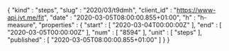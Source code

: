 {
  "kind" : "steps",
  "slug" : "2020/03/t9dmh",
  "client_id" : "https://www-api.jvt.me/fit",
  "date" : "2020-03-05T08:00:00.855+01:00",
  "h" : "h-measure",
  "properties" : {
    "start" : [ "2020-03-04T00:00:00Z" ],
    "end" : [ "2020-03-05T00:00:00Z" ],
    "num" : [ "8594" ],
    "unit" : [ "steps" ],
    "published" : [ "2020-03-05T08:00:00.855+01:00" ]
  }
}
